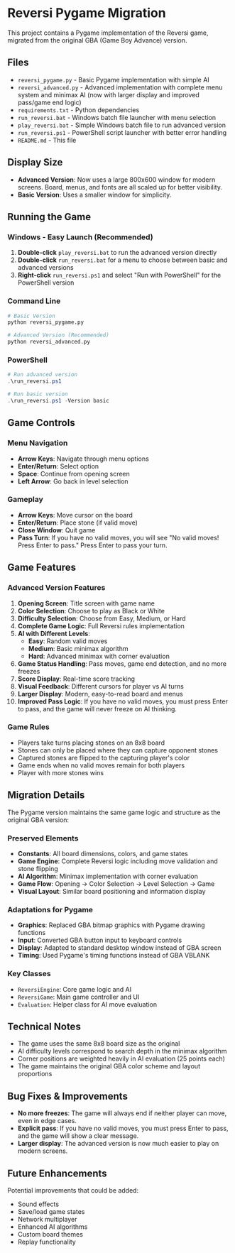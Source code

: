 # Reversi Pygame Migration

This project contains a Pygame implementation of the Reversi game, migrated from the original GBA (Game Boy Advance) version.

## Files

- `reversi_pygame.py` - Basic Pygame implementation with simple AI
- `reversi_advanced.py` - Advanced implementation with complete menu system and minimax AI (now with larger display and improved pass/game end logic)
- `requirements.txt` - Python dependencies
- `run_reversi.bat` - Windows batch file launcher with menu selection
- `play_reversi.bat` - Simple Windows batch file to run advanced version
- `run_reversi.ps1` - PowerShell script launcher with better error handling
- `README.md` - This file

## Display Size

- **Advanced Version**: Now uses a large 800x600 window for modern screens. Board, menus, and fonts are all scaled up for better visibility.
- **Basic Version**: Uses a smaller window for simplicity.

## Running the Game

### Windows - Easy Launch (Recommended)
1. **Double-click** `play_reversi.bat` to run the advanced version directly
2. **Double-click** `run_reversi.bat` for a menu to choose between basic and advanced versions
3. **Right-click** `run_reversi.ps1` and select "Run with PowerShell" for the PowerShell version

### Command Line
```bash
# Basic Version
python reversi_pygame.py

# Advanced Version (Recommended)
python reversi_advanced.py
```

### PowerShell
```powershell
# Run advanced version
.\run_reversi.ps1

# Run basic version
.\run_reversi.ps1 -Version basic
```

## Game Controls

### Menu Navigation
- **Arrow Keys**: Navigate through menu options
- **Enter/Return**: Select option
- **Space**: Continue from opening screen
- **Left Arrow**: Go back in level selection

### Gameplay
- **Arrow Keys**: Move cursor on the board
- **Enter/Return**: Place stone (if valid move)
- **Close Window**: Quit game
- **Pass Turn**: If you have no valid moves, you will see "No valid moves! Press Enter to pass." Press Enter to pass your turn.

## Game Features

### Advanced Version Features
1. **Opening Screen**: Title screen with game name
2. **Color Selection**: Choose to play as Black or White
3. **Difficulty Selection**: Choose from Easy, Medium, or Hard
4. **Complete Game Logic**: Full Reversi rules implementation
5. **AI with Different Levels**:
   - **Easy**: Random valid moves
   - **Medium**: Basic minimax algorithm
   - **Hard**: Advanced minimax with corner evaluation
6. **Game Status Handling**: Pass moves, game end detection, and no more freezes
7. **Score Display**: Real-time score tracking
8. **Visual Feedback**: Different cursors for player vs AI turns
9. **Larger Display**: Modern, easy-to-read board and menus
10. **Improved Pass Logic**: If you have no valid moves, you must press Enter to pass, and the game will never freeze on AI thinking.

### Game Rules
- Players take turns placing stones on an 8x8 board
- Stones can only be placed where they can capture opponent stones
- Captured stones are flipped to the capturing player's color
- Game ends when no valid moves remain for both players
- Player with more stones wins

## Migration Details

The Pygame version maintains the same game logic and structure as the original GBA version:

### Preserved Elements
- **Constants**: All board dimensions, colors, and game states
- **Game Engine**: Complete Reversi logic including move validation and stone flipping
- **AI Algorithm**: Minimax implementation with corner evaluation
- **Game Flow**: Opening → Color Selection → Level Selection → Game
- **Visual Layout**: Similar board positioning and information display

### Adaptations for Pygame
- **Graphics**: Replaced GBA bitmap graphics with Pygame drawing functions
- **Input**: Converted GBA button input to keyboard controls
- **Display**: Adapted to standard desktop window instead of GBA screen
- **Timing**: Used Pygame's timing functions instead of GBA VBLANK

### Key Classes
- `ReversiEngine`: Core game logic and AI
- `ReversiGame`: Main game controller and UI
- `Evaluation`: Helper class for AI move evaluation

## Technical Notes

- The game uses the same 8x8 board size as the original
- AI difficulty levels correspond to search depth in the minimax algorithm
- Corner positions are weighted heavily in AI evaluation (25 points each)
- The game maintains the original GBA color scheme and layout proportions

## Bug Fixes & Improvements
- **No more freezes**: The game will always end if neither player can move, even in edge cases.
- **Explicit pass**: If you have no valid moves, you must press Enter to pass, and the game will show a clear message.
- **Larger display**: The advanced version is now much easier to play on modern screens.

## Future Enhancements

Potential improvements that could be added:
- Sound effects
- Save/load game states
- Network multiplayer
- Enhanced AI algorithms
- Custom board themes
- Replay functionality 